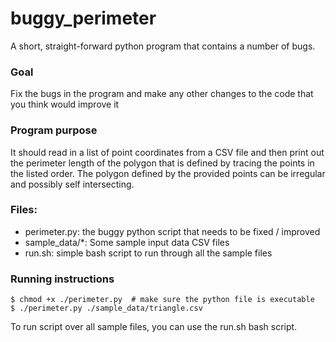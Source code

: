 buggy_perimeter
===============
A short, straight-forward python program that contains a number of bugs.

### Goal
Fix the bugs in the program and make any other changes to the code that you
think would improve it

### Program purpose
It should read in a list of point coordinates from a CSV file and then print
out the perimeter length of the polygon that is defined by tracing the points
in the listed order.
The polygon defined by the provided points can be irregular and possibly self
intersecting.

### Files:

- perimeter.py: the buggy python script that needs to be fixed / improved
- sample_data/*: Some sample input data CSV files
- run.sh: simple bash script to run through all the sample files

### Running instructions

	$ chmod +x ./perimeter.py  # make sure the python file is executable
	$ ./perimeter.py ./sample_data/triangle.csv

To run script over all sample files, you can use the run.sh bash script.